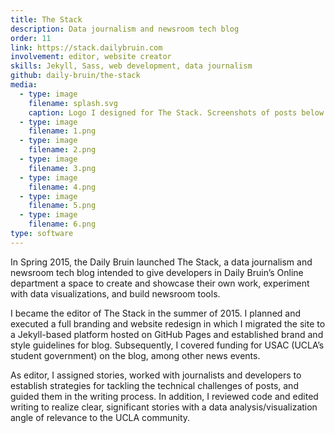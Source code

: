 ```yaml
---
title: The Stack
description: Data journalism and newsroom tech blog
order: 11
link: https://stack.dailybruin.com
involvement: editor, website creator
skills: Jekyll, Sass, web development, data journalism
github: daily-bruin/the-stack
media:
  - type: image
    filename: splash.svg
    caption: Logo I designed for The Stack. Screenshots of posts below.
  - type: image
    filename: 1.png
  - type: image
    filename: 2.png
  - type: image
    filename: 3.png
  - type: image
    filename: 4.png
  - type: image
    filename: 5.png
  - type: image
    filename: 6.png
type: software
---
```


In Spring 2015, the Daily Bruin launched The Stack, a data journalism and newsroom tech blog intended to give developers in Daily Bruin’s Online department a space to create and showcase their own work, experiment with data visualizations, and build newsroom tools.

I became the editor of The Stack in the summer of 2015. I planned and executed a full branding and website redesign in which I migrated the site to a Jekyll-based platform hosted on GitHub Pages and established brand and style guidelines for blog. Subsequently, I covered funding for USAC (UCLA’s student government) on the blog, among other news events.

As editor, I assigned stories, worked with journalists and developers to establish strategies for tackling the technical challenges of posts, and guided them in the writing process. In addition, I reviewed code and edited writing to realize clear, significant stories with a data analysis/visualization angle of relevance to the UCLA community.
